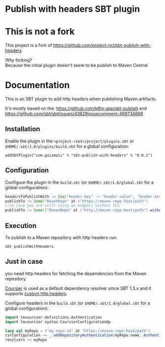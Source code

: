 Publish with headers SBT plugin
===============================

# This is not a fork

This project is a fork of https://github.com/project-ncl/sbt-publish-with-headers

Why forking?     
Because the initial plugin doesn't seem to be publish to Maven Central

# Documentation

This is an SBT plugin to add http headers when publishing Maven artifacts.

It's mostly based on the: https://github.com/k8ty-app/sbt-publish and https://github.com/sbt/sbt/issues/4382#issuecomment-469734888

## Installation
Enable the plugin in the `<project-root>/project/plugins.sbt` or `$HOME/.sbt/1.0/plugins/build.sbt` for a global configuration:

```
addSbtPlugin("com.guizmaii" % "sbt-publish-with-headers" % "0.0.1")
```

## Configuration

Configure the plugin in the `build.sbt` (or `$HOME/.sbt/1.0/global.sbt` for a global configuration):
```sbt
headersToPublishWith := Seq("header-key" -> "header-value", "header-key-2" -> "header-value-2")
publishTo := Some("MavenRepo" at s"https://maven-repo-host/path")
//in case you are still using an endpoit without TLS
publishTo := Some(("MavenRepo" at s"http://maven-repo-host/path").withAllowInsecureProtocol(true))
```

## Execution
To publish to a Maven repository with http headers run:

`sbt publishWithHeaders`

## Just in case
you need http headers for fetching the dependencies from the Maven repository.

[Coursier](https://get-coursier.io/docs/sbt-coursier) is used as a default dependency resolver since SBT 1.3.x
and it supports [custom http headers](https://github.com/coursier/sbt-coursier/pull/218). 

Configure headers in the `build.sbt` (or `$HOME/.sbt/1.0/global.sbt` for a global configuration):
```sbt
import lmcoursier.definitions.Authentication
import lmcoursier.syntax.CoursierConfigurationOp

lazy val myRepo = ("my-repo-id" at "https://maven-repo-host/path")
csrConfiguration ~= _.addRepositoryAuthentication(myRepo.name, Authentication("", "").withHeaders(Seq("header-key" -> "header-value")))
resolvers += myRepo
```